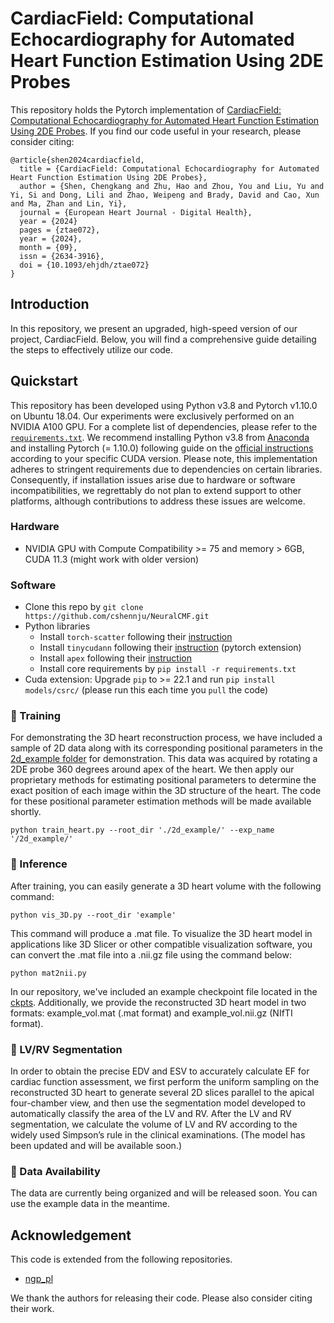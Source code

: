 # CardiacField: Computational Echocardiography for Automated Heart Function Estimation Using 2DE Probes

This repository holds the Pytorch implementation of [CardiacField: Computational Echocardiography for Automated Heart Function Estimation Using 2DE Probes](https://njuvision.github.io/CardiacField/). If you find our code useful in your research, please consider citing:

```
@article{shen2024cardiacfield,
  title = {CardiacField: Computational Echocardiography for Automated Heart Function Estimation Using 2DE Probes},
  author = {Shen, Chengkang and Zhu, Hao and Zhou, You and Liu, Yu and Yi, Si and Dong, Lili and Zhao, Weipeng and Brady, David and Cao, Xun and Ma, Zhan and Lin, Yi},
  journal = {European Heart Journal - Digital Health},
  year = {2024}
  pages = {ztae072},
  year = {2024},
  month = {09},
  issn = {2634-3916},
  doi = {10.1093/ehjdh/ztae072}
}
```

## Introduction
In this repository, we present an upgraded, high-speed version of our project, CardiacField. Below, you will find a comprehensive guide detailing the steps to effectively utilize our code.

## Quickstart
This repository has been developed using Python v3.8 and Pytorch v1.10.0 on Ubuntu 18.04. Our experiments were exclusively performed on an NVIDIA A100 GPU. For a complete list of dependencies, please refer to the [`requirements.txt`](requirements.txt). We recommend installing Python v3.8 from [Anaconda](https://www.anaconda.com/) and installing Pytorch (= 1.10.0) following guide on the [official instructions](https://pytorch.org/) according to your specific CUDA version. Please note, this implementation adheres to stringent requirements due to dependencies on certain libraries. Consequently, if installation issues arise due to hardware or software incompatibilities, we regrettably do not plan to extend support to other platforms, although contributions to address these issues are welcome.
### Hardware
* NVIDIA GPU with Compute Compatibility >= 75 and memory > 6GB, CUDA 11.3 (might work with older version)

### Software
* Clone this repo by `git clone https://github.com/cshennju/NeuralCMF.git`
* Python libraries
    * Install `torch-scatter` following their [instruction](https://github.com/rusty1s/pytorch_scatter#installation)
    * Install `tinycudann` following their [instruction](https://github.com/NVlabs/tiny-cuda-nn#pytorch-extension) (pytorch extension)
    * Install `apex` following their [instruction](https://github.com/NVIDIA/apex#linux)
    * Install core requirements by `pip install -r requirements.txt`
* Cuda extension: Upgrade `pip` to >= 22.1 and run `pip install models/csrc/` (please run this each time you `pull` the code)

### :key: Training
For demonstrating the 3D heart reconstruction process, we have included a sample of 2D data along with its corresponding positional parameters in the [2d_example folder](2d_example) for demonstration. This data was acquired by rotating a 2DE probe 360 degrees around apex of the heart. We then apply our proprietary methods for estimating positional parameters to determine the exact position of each image within the 3D structure of the heart. The code for these positional parameter estimation methods will be made available shortly.

```
python train_heart.py --root_dir './2d_example/' --exp_name '/2d_example/'
```

### :key: Inference
After training, you can easily generate a 3D heart volume with the following command:
```
python vis_3D.py --root_dir 'example'
```
This command will produce a .mat file. To visualize the 3D heart model in applications like 3D Slicer or other compatible visualization software, you can convert the .mat file into a .nii.gz file using the command below:
```
python mat2nii.py
```
In our repository, we've included an example checkpoint file located in the [ckpts](folder). Additionally, we provide the reconstructed 3D heart model in two formats: example_vol.mat (.mat format) and example_vol.nii.gz (NIfTI format).

### :key: LV/RV Segmentation
In order to obtain the precise EDV and ESV to accurately calculate EF for cardiac function assessment, we first perform the uniform sampling on the reconstructed 3D heart to generate several 2D slices parallel to the apical four-chamber view, and then use the segmentation model developed  to automatically classify the area of the LV and RV. After the LV and RV segmentation, we calculate the volume of LV and RV according to the widely used Simpson’s rule in the clinical examinations. (The model has been updated and will be available soon.)

### :key: Data Availability
The data are currently being organized and will be released soon. You can use the example data in the meantime.

## Acknowledgement
This code is extended from the following repositories.
- [ngp_pl](https://github.com/kwea123/ngp_pl)

We thank the authors for releasing their code. Please also consider citing their work.